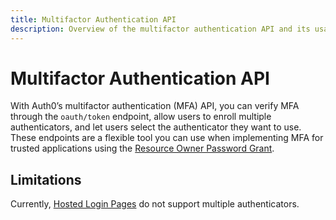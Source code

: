 ```yaml
---
title: Multifactor Authentication API
description: Overview of the multifactor authentication API and its usage.
---
```


# Multifactor Authentication API

With Auth0’s multifactor authentication (MFA) API, you can verify MFA through the `oauth/token` endpoint, allow users to enroll multiple authenticators, and let users select the authenticator they want to use. These endpoints are a flexible tool you can use when implementing MFA for trusted applications using the [Resource Owner Password Grant](https://auth0.com/docs/api-auth/grant/password).

## Limitations

Currently, [Hosted Login Pages](/hosted-pages/login) do not support multiple authenticators.




